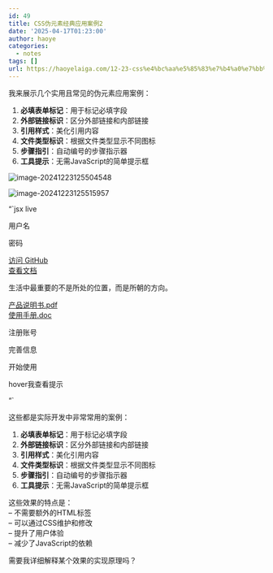 ```yaml
---
id: 49
title: CSS伪元素经典应用案例2
date: '2025-04-17T01:23:00'
author: haoye
categories:
  - notes
tags: []
url: https://haoyelaiga.com/12-23-css%e4%bc%aa%e5%85%83%e7%b4%a0%e7%bb%8f%e5%85%b8%e5%ba%94%e7%94%a8%e6%a1%88%e4%be%8b2/
---
```


我来展示几个实用且常见的伪元素应用案例：

1. **必填表单标记**：用于标记必填字段
2. **外部链接标识**：区分外部链接和内部链接
3. **引用样式**：美化引用内容
4. **文件类型标识**：根据文件类型显示不同图标
5. **步骤指引**：自动编号的步骤指示器
6. **工具提示**：无需JavaScript的简单提示框

![image-20241223125504548](https://docu-1319658309.cos.ap-guangzhou.myqcloud.com/image-20241223125504548.png)

![image-20241223125515957](https://docu-1319658309.cos.ap-guangzhou.myqcloud.com/image-20241223125515957.png)<!-- truncate -->

“\`jsx live

<!-- 1. 必填表单 -->

用户名

密码

<!-- 2. 外部链接 -->

[访问 GitHub](#)\
[查看文档](#)

<!-- 3. 引用样式 -->

生活中最重要的不是所处的位置，而是所朝的方向。

<!-- 4. 文件类型标识 -->

[产品说明书.pdf](#)\
[使用手册.doc](#)

<!-- 5. 步骤指引 -->

注册账号

完善信息

开始使用

<!-- 6. 工具提示 -->

hover我查看提示

“\`

这些都是实际开发中非常常用的案例：

1. **必填表单标记**：用于标记必填字段
2. **外部链接标识**：区分外部链接和内部链接
3. **引用样式**：美化引用内容
4. **文件类型标识**：根据文件类型显示不同图标
5. **步骤指引**：自动编号的步骤指示器
6. **工具提示**：无需JavaScript的简单提示框

这些效果的特点是：\
– 不需要额外的HTML标签\
– 可以通过CSS维护和修改\
– 提升了用户体验\
– 减少了JavaScript的依赖

需要我详细解释某个效果的实现原理吗？

